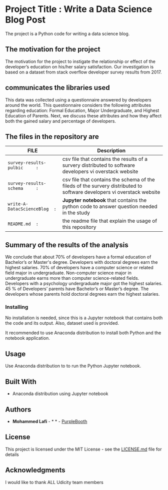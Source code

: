 

# Project Title : Write a Data Science Blog Post

The project is a Python code for writing a data science blog.


## The motivation for the project

The motivation for the project to instigate the relationship or effect of the developer’s education on his/her salary satisfaction. 
Our investigation is based on a dataset from stack overflow developer survey results from 2017. 



##  communicates the libraries used

This data was collected using a questionnaire answered by developers around the world. 
This questionnaire considers the following attributes regarding education: Formal Education, Major Undergraduate, and Highest Education of Parents.
 Next, we discuss these attributes and how they affect both the gained salary and percentage of developers.



##  The files  in the repository are 

| FILE    | Description |
| --- | --- |
| `survey-results-pulbic     : `   |csv file that contains the results of a survery distributed to software developers vi overstack website |
| `survey-results-schema     : `    | csv file that contains the schema of the fileds of the survery distributed to software developers vi overstack website|
| `write-A-DatacScienceBlog  : `      |   **Jupyter notebook** that contains the python code to answer question needed  in the study|
| `README.md  : `      |  the readme file that explain the usage of this repository|


## Summary of the results of the analysis

We conclude that about 70% of developers have a formal education of Bachelor’s or Master's degree. 
Developers with doctoral degrees earn the highest salaries.
70% of developers have a computer science or related field major in undergraduate. 
Non-computer science major in undergraduate earns more than computer science-related fields. 
Developers with a psychology undergraduate major got the highest salaries.
45 % of Developers’ parents have Bachelor’s or Master’s degree. 
The developers whose parents hold doctoral degrees earn the highest salaries.

### Installing


No installation is needed, since this is a Jupyter notebook that contains both
the code and its output. Also, dataset used is provided.

It recommended to use Anaconda distribution to install both Python 
and the notebook application. 


## Usage

Use Anaconda distribution to to run the Python Jupyter notebook.


## Built With

* Anaconda distribution using Jupyter notebook 


## Authors

* **Mohammed Lafi** - *  * - [PurpleBooth](https://github.com/mohammedlafi)


## License

This project is licensed under the MIT License - see the [LICENSE.md](LICENSE.md) file for details

## Acknowledgments

I would like to thank ALL Udicity team members 

